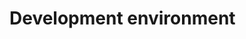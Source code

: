 # Development environment

[.source]: https://www.linux-tips-and-tricks.de/en/raspibackupcategorye/517-raspibackup-developmentenvironment
[.source]: https://www.linux-tips-and-tricks.de/de/raspibackupcategoried/516-raspibackup-entwicklungsumgebung
